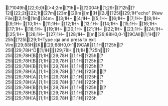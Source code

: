 [?1049h[22;0;0t[>4;2m[?1h=[?2004h[1;29r[?12h[?12l[22;2t[22;1t[27m[23m[29m[m[H[2J[?25l[29;1H"echo" [New File][2;1H[1m[34m~                                                                                                        [3;1H~                                                                                                        [4;1H~                                                                                                        [5;1H~                                                                                                        [6;1H~                                                                                                        [7;1H~                                                                                                        [8;1H~                                                                                                        [9;1H~                                                                                                        [10;1H~                                                                                                        [11;1H~                                                                                                        [12;1H~                                                                                                        [13;1H~                                                                                                        [14;1H~                                                                                                        [15;1H~                                                                                                        [16;1H~                                                                                                        [17;1H~                                                                                                        [18;1H~                                                                                                        [19;1H~                                                                                                        [20;1H~                                                                                                        [21;1H~                                                                                                        [22;1H~                                                                                                        [23;1H~                                                                                                        [24;1H~                                                                                                        [25;1H~                                                                                                        [26;1H~                                                                                                        [27;1H~                                                                                                        [28;1H~                                                                                                        [m[29;88H0,0-1[9CAll[1;1H[?25h[?25l[29;1HType  :qa  and press <Enter> to exit Vim[29;88H[K[29;88H0,0-1[9CAll[1;1H[?25h[?25l[29;78H^D[1;1H[29;78H  [1;1H[?25h[?25l[29;78H[B[1;1H[29;78H  [1;1H[?25h[?25l[29;78H[B[1;1H[29;78H  [1;1H[?25h[?25l[29;78H[B[1;1H[29;78H  [1;1H[?25h[?25l[29;78H[A[1;1H[29;78H  [1;1H[?25h[?25l[29;78H[A[1;1H[29;78H  [1;1H[?25h[?25l[29;78H[A[1;1H[29;78H  [1;1H[?25h[?25l[29;78H[B[1;1H[29;78H  [1;1H[?25h[?25l[29;78H[B[1;1H[29;78H  [1;1H[?25h[?25l[29;78H[A[1;1H[29;78H  [1;1H[?25h